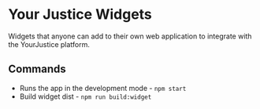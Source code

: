 # Your Justice Widgets

Widgets that anyone can add to their own web application to integrate with the YourJustice platform.

## Commands

- Runs the app in the development mode - `npm start`
- Build widget dist - `npm run build:widget`
